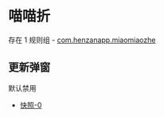 # 喵喵折

存在 1 规则组 - [com.henzanapp.miaomiaozhe](/src/apps/com.henzanapp.miaomiaozhe.ts)

## 更新弹窗

默认禁用

- [快照-0](https://i.gkd.li/import/12649457)
